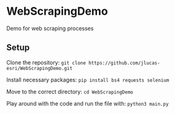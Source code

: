 # WebScrapingDemo
Demo for web scraping processes

## Setup

Clone the repository:
`git clone https://github.com/jlucas-esri/WebScrapingDemo.git`

Install necessary packages:
`pip install bs4 requests selenium`

Move to the correct directory:
`cd WebScrapingDemo`

Play around with the code and run the file with:
`python3 main.py`


